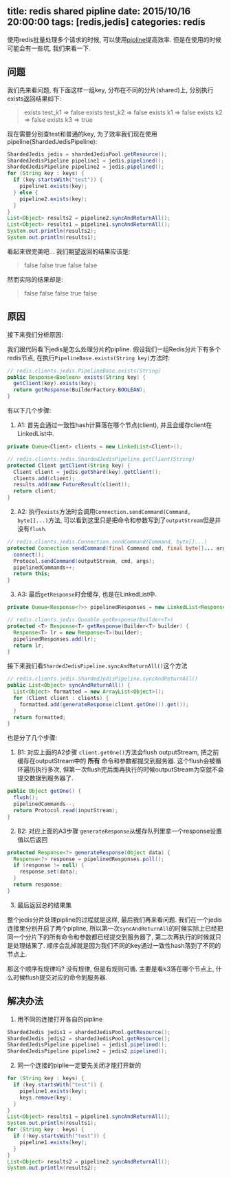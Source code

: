 title: redis shared pipline
date: 2015/10/16 20:00:00
tags: [redis,jedis]
categories: redis
---

使用redis批量处理多个请求的时候, 可以使用[pipline](http://redis.io/topics/pipelining)提高效率.
但是在使用的时候可能会有一些坑, 我们来看一下.

## 问题
我们先来看问题, 有下面这样一组key, 分布在不同的分片(shared)上, 分别执行exists返回结果如下:

> exists test_k1 => false
> exists test_k2 => false
> exists k1 => false
> exists k2 => false
> exists k3 => true


现在需要分别查test和普通的key, 为了效率我们现在使用pipeline(ShardedJedisPipeline):
``` java
ShardedJedis jedis = shardedJedisPool.getResource();
ShardedJedisPipeline pipeline1 = jedis.pipelined();
ShardedJedisPipeline pipeline2 = jedis.pipelined();
for (String key : keys) {
  if (key.startsWith("test")) {
    pipeline1.exists(key);
  } else {
    pipeline2.exists(key);
  }
}
List<Object> results2 = pipeline2.syncAndReturnAll();
List<Object> results1 = pipeline1.syncAndReturnAll();
System.out.println(results2);
System.out.println(results1);
```
看起来很完美吧...
我们期望返回的结果应该是:
> false false true
> false false

然而实际的结果却是:
> false false false
> true false


## 原因
接下来我们分析原因:

我们跟代码看下jedis是怎么处理分片的pipline.
假设我们一组Redis分片下有多个redis节点, 在执行`PipelineBase.exists(String key)`方法时:
``` java
// redis.clients.jedis.PipelineBase.exists(String)
public Response<Boolean> exists(String key) {
  getClient(key).exists(key);
  return getResponse(BuilderFactory.BOOLEAN);
}
```
有以下几个步骤:

1. A1: 首先会通过一致性hash计算落在哪个节点(client), 并且会缓存client在LinkedList中.
  ``` java
  private Queue<Client> clients = new LinkedList<Client>();

  // redis.clients.jedis.ShardedJedisPipeline.getClient(String)
  protected Client getClient(String key) {
    Client client = jedis.getShard(key).getClient();
    clients.add(client);
    results.add(new FutureResult(client));
    return client;
  }
  ```

2. A2: 执行`exists`方法时会调用`Connection.sendCommand(Command, byte[]...)`方法, 可以看到这里只是把命令和参数写到了`outputStream`但是并没有`flush`.
  ``` java
  // redis.clients.jedis.Connection.sendCommand(Command, byte[]...)
  protected Connection sendCommand(final Command cmd, final byte[]... args) {
    connect();
    Protocol.sendCommand(outputStream, cmd, args);
    pipelinedCommands++;
    return this;
  }
```

3. A3: 最后`getResponse`时会缓存, 也是在LinkedList中.
  ``` java
  private Queue<Response<?>> pipelinedResponses = new LinkedList<Response<?>>();

  // redis.clients.jedis.Queable.getResponse(Builder<T>)
  protected <T> Response<T> getResponse(Builder<T> builder) {
    Response<T> lr = new Response<T>(builder);
    pipelinedResponses.add(lr);
    return lr;
  }
  ```


接下来我们看`ShardedJedisPipeline.syncAndReturnAll()`这个方法
``` java
// redis.clients.jedis.ShardedJedisPipeline.syncAndReturnAll()
public List<Object> syncAndReturnAll() {
  List<Object> formatted = new ArrayList<Object>();
  for (Client client : clients) {
    formatted.add(generateResponse(client.getOne()).get());
  }
  return formatted;
}
```
也是分了几个步骤:
1. B1: 对应上面的A2步骤
`client.getOne()`方法会flush outputStream, 把之前缓存在outputStream中的 **所有** 命令和参数都提交到服务器.
这个flush会被循环遍历执行多次, 但第一次flush完后面再执行的时候outputStream为空就不会提交数据到服务器了.
  ``` java
  public Object getOne() {
    flush();
    pipelinedCommands--;
    return Protocol.read(inputStream);
  }
  ```
2. B2: 对应上面的A3步骤
`generateResponse`从缓存队列里拿一个response设置值以后返回
  ```java
  protected Response<?> generateResponse(Object data) {
    Response<?> response = pipelinedResponses.poll();
    if (response != null) {
      response.set(data);
    }
    return response;
  }
  ```

3. 最后返回总的结果集

整个jedis分片处理pipline的过程就是这样, 最后我们再来看问题.
我们在一个jedis连接里分别开启了两个pipline, 所以第一次`syncAndReturnAll`的时候实际上已经把同一个分片下的所有命令和参数都已经提交到服务器了, 第二次再执行的时候就只是处理结果了.
顺序会乱掉就是因为我们不同的key通过一致性hash落到了不同的节点上.

那这个顺序有规律吗?
没有规律, 但是有规则可循. 主要是看k3落在哪个节点上, 什么时候flush提交对应的命令到服务器.

## 解决办法
1. 用不同的连接打开各自的pipline
``` java
ShardedJedis jedis1 = shardedJedisPool.getResource();
ShardedJedis jedis2 = shardedJedisPool.getResource();
ShardedJedisPipeline pipeline1 = jedis1.pipelined();
ShardedJedisPipeline pipeline2 = jedis2.pipelined();
```

2. 同一个连接的piplie一定要先关闭才能打开新的
``` java
for (String key : keys) {
  if (key.startsWith("test")) {
    pipeline1.exists(key);
    keys.remove(key);
  }
}
List<Object> results1 = pipeline1.syncAndReturnAll();
System.out.println(results1);
for (String key : keys) {
  if (!key.startsWith("test")) {
    pipeline1.exists(key);
  }
}
List<Object> results2 = pipeline2.syncAndReturnAll();
System.out.println(results2);
```
